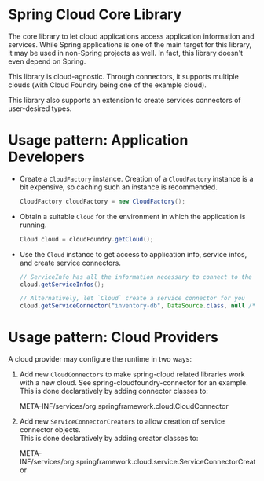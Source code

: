 Spring Cloud Core Library
=========================

The core library to let cloud applications access application information and services.
While Spring applications is one of the main target for this library, it may be used in 
non-Spring projects as well. In fact, this library doesn't even depend on Spring.

This library is cloud-agnostic. Through connectors, it supports multiple clouds 
(with Cloud Foundry being one of the example cloud).

This library also supports an extension to create services connectors of user-desired types.

Usage pattern: Application Developers
=====================================

* Create a `CloudFactory` instance. Creation of a `CloudFactory` instance is a bit expensive, 
  so caching such an instance is recommended.

    ```java
    CloudFactory cloudFactory = new CloudFactory();
    ```
* Obtain a suitable `Cloud` for the environment in which the application is running.
  
    ```java
    Cloud cloud = cloudFoundry.getCloud();
    ```

* Use the `Cloud` instance to get access to application info, service infos, and create service connectors.

    ```java
    // ServiceInfo has all the information necessary to connect to the underlying service
    cloud.getServiceInfos();
    ```
    
    ```java
    // Alternatively, let `Cloud` create a service connector for you
    cloud.getServiceConnector("inventory-db", DataSource.class, null /* default config */);
    ```
    
Usage pattern: Cloud Providers
==============================
A cloud provider may configure the runtime in two ways:

1. Add new `CloudConnector`s to make spring-cloud related libraries work with a new cloud. 
   See spring-cloudfoundry-connector for an example. This is done declaratively by adding connector classes to:

    META-INF/services/org.springframework.cloud.CloudConnector
2. Add new `ServiceConnectorCreator`s to allow creation of service connector objects.	
   This is done declaratively by adding creator classes to: 

    META-INF/services/org.springframework.cloud.service.ServiceConnectorCreator
